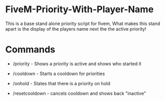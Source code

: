 # FiveM-Priority-With-Player-Name

This is a base stand alone priority script for fivem, What makes this stand apart is the display of the players name next the the active priority!

# Commands
- /priority - Shows a priority is active and shows who started it

- /cooldown - Starts a cooldown for priorities

- /onhold - States that there is a priority on hold

- /resetcooldown - cancels cooldown and shows back "inactive"
